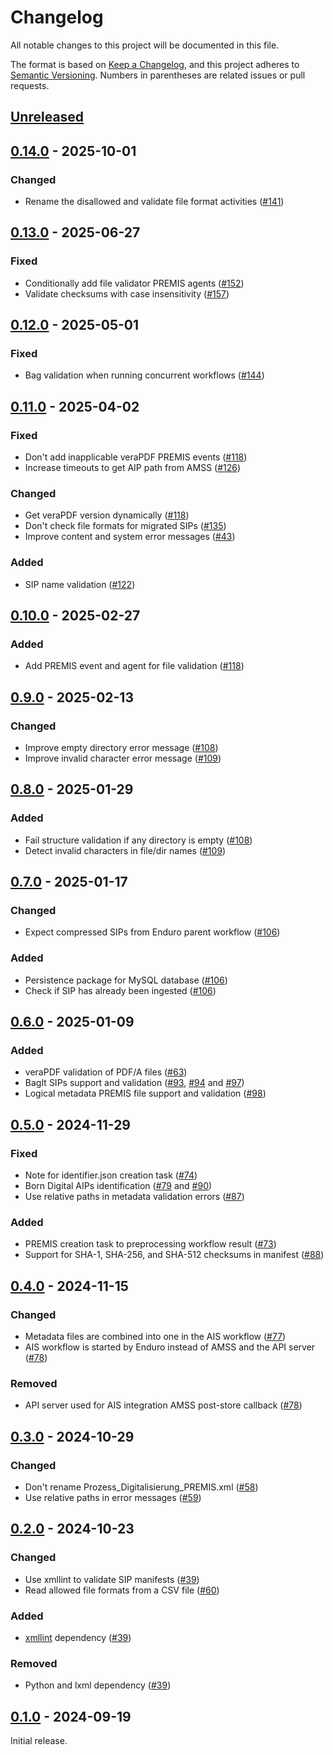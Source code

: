 # Changelog

All notable changes to this project will be documented in this file.

The format is based on [Keep a Changelog], and this project adheres to
[Semantic Versioning]. Numbers in parentheses are related issues or pull
requests.

## [Unreleased]

## [0.14.0] - 2025-10-01

### Changed

- Rename the disallowed and validate file format activities ([#141])

## [0.13.0] - 2025-06-27

### Fixed

- Conditionally add file validator PREMIS agents ([#152])
- Validate checksums with case insensitivity ([#157])

## [0.12.0] - 2025-05-01

### Fixed

- Bag validation when running concurrent workflows ([#144])

## [0.11.0] - 2025-04-02

### Fixed

- Don't add inapplicable veraPDF PREMIS events ([#118])
- Increase timeouts to get AIP path from AMSS ([#126])

### Changed

- Get veraPDF version dynamically ([#118])
- Don't check file formats for migrated SIPs ([#135])
- Improve content and system error messages ([#43])

### Added

- SIP name validation ([#122])

## [0.10.0] - 2025-02-27

### Added

- Add PREMIS event and agent for file validation ([#118])

## [0.9.0] - 2025-02-13

### Changed

- Improve empty directory error message ([#108])
- Improve invalid character error message ([#109])

## [0.8.0] - 2025-01-29

### Added

- Fail structure validation if any directory is empty ([#108])
- Detect invalid characters in file/dir names ([#109])

## [0.7.0] - 2025-01-17

### Changed

- Expect compressed SIPs from Enduro parent workflow ([#106])

### Added

- Persistence package for MySQL database ([#106])
- Check if SIP has already been ingested ([#106])

## [0.6.0] - 2025-01-09

### Added

- veraPDF validation of PDF/A files ([#63])
- BagIt SIPs support and validation ([#93], [#94] and [#97])
- Logical metadata PREMIS file support and validation ([#98])

## [0.5.0] - 2024-11-29

### Fixed

- Note for identifier.json creation task ([#74])
- Born Digital AIPs identification ([#79] and [#90])
- Use relative paths in metadata validation errors ([#87])

### Added

- PREMIS creation task to preprocessing workflow result ([#73])
- Support for SHA-1, SHA-256, and SHA-512 checksums in manifest ([#88])

## [0.4.0] - 2024-11-15

### Changed

- Metadata files are combined into one in the AIS workflow ([#77])
- AIS workflow is started by Enduro instead of AMSS and the API server ([#78])

### Removed

- API server used for AIS integration AMSS post-store callback ([#78])

## [0.3.0] - 2024-10-29

### Changed

- Don't rename Prozess_Digitalisierung_PREMIS.xml ([#58])
- Use relative paths in error messages ([#59])

## [0.2.0] - 2024-10-23

### Changed

- Use xmllint to validate SIP manifests ([#39])
- Read allowed file formats from a CSV file ([#60])

### Added

- [xmllint](https://linux.die.net/man/1/xmllint) dependency ([#39])

### Removed

- Python and lxml dependency ([#39])

## [0.1.0] - 2024-09-19

Initial release.

[unreleased]: https://github.com/artefactual-sdps/preprocessing-sfa/compare/v0.14.0...HEAD
[0.14.0]: https://github.com/artefactual-sdps/preprocessing-sfa/compare/v0.13.0...v0.14.0
[0.13.0]: https://github.com/artefactual-sdps/preprocessing-sfa/compare/v0.12.0...v0.13.0
[0.12.0]: https://github.com/artefactual-sdps/preprocessing-sfa/compare/v0.11.0...v0.12.0
[0.11.0]: https://github.com/artefactual-sdps/preprocessing-sfa/compare/v0.10.0...v0.11.0
[0.10.0]: https://github.com/artefactual-sdps/preprocessing-sfa/compare/v0.9.0...v0.10.0
[0.9.0]: https://github.com/artefactual-sdps/preprocessing-sfa/compare/v0.8.0...v0.9.0
[0.8.0]: https://github.com/artefactual-sdps/preprocessing-sfa/compare/v0.7.0...v0.8.0
[0.7.0]: https://github.com/artefactual-sdps/preprocessing-sfa/compare/v0.6.0...v0.7.0
[0.6.0]: https://github.com/artefactual-sdps/preprocessing-sfa/compare/v0.5.0...v0.6.0
[0.5.0]: https://github.com/artefactual-sdps/preprocessing-sfa/compare/v0.4.0...v0.5.0
[0.4.0]: https://github.com/artefactual-sdps/preprocessing-sfa/compare/v0.3.0...v0.4.0
[0.3.0]: https://github.com/artefactual-sdps/preprocessing-sfa/compare/v0.2.0...v0.3.0
[0.2.0]: https://github.com/artefactual-sdps/preprocessing-sfa/compare/v0.1.0...v0.2.0
[0.1.0]: https://github.com/artefactual-sdps/preprocessing-sfa/releases/tag/v0.1.0
[#157]: https://github.com/artefactual-sdps/preprocessing-sfa/issues/157
[#152]: https://github.com/artefactual-sdps/preprocessing-sfa/issues/152
[#144]: https://github.com/artefactual-sdps/preprocessing-sfa/pull/144
[#141]: https://github.com/artefactual-sdps/preprocessing-sfa/issues/141
[#135]: https://github.com/artefactual-sdps/preprocessing-sfa/issues/135
[#126]: https://github.com/artefactual-sdps/preprocessing-sfa/issues/126
[#122]: https://github.com/artefactual-sdps/preprocessing-sfa/issues/122
[#118]: https://github.com/artefactual-sdps/preprocessing-sfa/issues/118
[#109]: https://github.com/artefactual-sdps/preprocessing-sfa/issues/109
[#108]: https://github.com/artefactual-sdps/preprocessing-sfa/issues/108
[#106]: https://github.com/artefactual-sdps/preprocessing-sfa/issues/106
[#98]: https://github.com/artefactual-sdps/preprocessing-sfa/issues/98
[#97]: https://github.com/artefactual-sdps/preprocessing-sfa/issues/97
[#94]: https://github.com/artefactual-sdps/preprocessing-sfa/issues/94
[#93]: https://github.com/artefactual-sdps/preprocessing-sfa/issues/93
[#90]: https://github.com/artefactual-sdps/preprocessing-sfa/issues/90
[#88]: https://github.com/artefactual-sdps/preprocessing-sfa/issues/88
[#87]: https://github.com/artefactual-sdps/preprocessing-sfa/issues/87
[#79]: https://github.com/artefactual-sdps/preprocessing-sfa/issues/79
[#78]: https://github.com/artefactual-sdps/preprocessing-sfa/pull/78
[#77]: https://github.com/artefactual-sdps/preprocessing-sfa/issues/77
[#74]: https://github.com/artefactual-sdps/preprocessing-sfa/issues/74
[#73]: https://github.com/artefactual-sdps/preprocessing-sfa/issues/73
[#63]: https://github.com/artefactual-sdps/preprocessing-sfa/issues/63
[#60]: https://github.com/artefactual-sdps/preprocessing-sfa/issues/60
[#59]: https://github.com/artefactual-sdps/preprocessing-sfa/issues/59
[#58]: https://github.com/artefactual-sdps/preprocessing-sfa/issues/58
[#43]: https://github.com/artefactual-sdps/preprocessing-sfa/issues/43
[#39]: https://github.com/artefactual-sdps/preprocessing-sfa/issues/39
[keep a changelog]: https://keepachangelog.com/en/1.1.0
[semantic versioning]: https://semver.org/spec/v2.0.0.html
